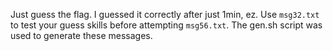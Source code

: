 Just guess the flag.
I guessed it correctly after just 1min, ez.
Use `msg32.txt` to test your guess skills before attempting `msg56.txt`. The gen.sh script was used to generate these messages.
